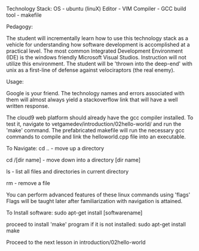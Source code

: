 Technology Stack:
OS         - ubuntu (linuX)
Editor     - VIM
Compiler   - GCC
build tool - makefile

Pedagogy:

The student will incrementally learn how to use this technology stack as a vehicle for understanding how software development is accomplished at a practical level. The most common Integrated Development Environment (IDE) is the windows friendly Microsoft Visual Studios. Instruction will not utilize this environment. The student will be 'thrown into the deep-end' with unix as a first-line of defense against velociraptors (the real enemy). 

Usage:

Google is your friend. The technology names and errors associated with them will almost always yield a stackoverflow link that will have a well written response. 

The cloud9 web platform should already have the gcc compiler installed. To test it, navigate to vetgamedev/introduction/02hello-world/ and run the 'make' command. The prefabricated makefile will run the necessary gcc commands to compile and link the helloworld.cpp file into an executable. 

To Navigate: 
cd ..          - move up a directory

cd /[dir name] - move down into a directory [dir name]

ls             - list all files and directories in current directory

rm             - remove a file

You can perform advanced features of these linux commands using 'flags' 
Flags will be taught later after familiarization with navigation is attained. 

To Install software:
sudo apt-get install [softwarename]

proceed to install 'make' program if it is not installed:
sudo apt-get install make

Proceed to the next lesson in introduction/02hello-world


